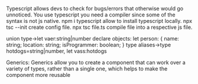 Typescript allows devs to check for bugs/errors that otherwise would go unnoticed.
You use typescript you need a compiler since some of the syntax is not js native.
npm i typescript allow to install typescript locally.
npx tsc --init create config file.
npx tsc file.ts compile file into a respective js file.


union type→let vaer:string|number
declare objects:  let person: {
  name: string;
  location: string;
  isProgrammer: boolean;
}
type aliases→type hotdogs=string|number, let vass:hotdogs




Generics: 
    Generics allow you to create a component that can work over a variety of types, rather than a single one, which helps to make the component more reusable